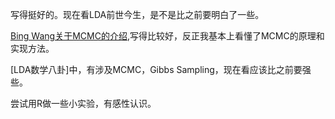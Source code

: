 写得挺好的。现在看LDA前世今生，是不是比之前要明白了一些。

[Bing Wang关于MCMC的介绍](http://imbinwang.github.io/blog/mcmc-and-gibbs-sampling),写得比较好，反正我基本上看懂了MCMC的原理和实现方法。

[LDA数学八卦]中，有涉及MCMC，Gibbs Sampling，现在看应该比之前要强些。


尝试用R做一些小实验，有感性认识。
